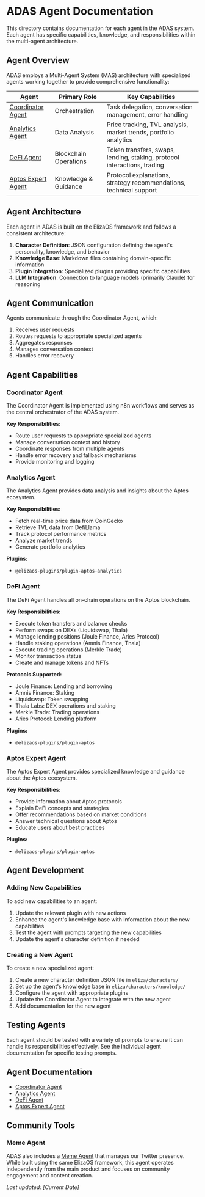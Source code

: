 # ADAS Agent Documentation

This directory contains documentation for each agent in the ADAS system. Each agent has specific capabilities, knowledge, and responsibilities within the multi-agent architecture.

## Agent Overview

ADAS employs a Multi-Agent System (MAS) architecture with specialized agents working together to provide comprehensive functionality:

| Agent | Primary Role | Key Capabilities |
|-------|-------------|------------------|
| [Coordinator Agent](./coordinator-agent.md) | Orchestration | Task delegation, conversation management, error handling |
| [Analytics Agent](./analytics-agent.md) | Data Analysis | Price tracking, TVL analysis, market trends, portfolio analytics |
| [DeFi Agent](./defi-agent.md) | Blockchain Operations | Token transfers, swaps, lending, staking, protocol interactions, trading |
| [Aptos Expert Agent](./aptos-expert-agent.md) | Knowledge & Guidance | Protocol explanations, strategy recommendations, technical support |

## Agent Architecture

Each agent in ADAS is built on the ElizaOS framework and follows a consistent architecture:

1. **Character Definition**: JSON configuration defining the agent's personality, knowledge, and behavior
2. **Knowledge Base**: Markdown files containing domain-specific information
3. **Plugin Integration**: Specialized plugins providing specific capabilities
4. **LLM Integration**: Connection to language models (primarily Claude) for reasoning

## Agent Communication

Agents communicate through the Coordinator Agent, which:
1. Receives user requests
2. Routes requests to appropriate specialized agents
3. Aggregates responses
4. Manages conversation context
5. Handles error recovery

## Agent Capabilities

### Coordinator Agent

The Coordinator Agent is implemented using n8n workflows and serves as the central orchestrator of the ADAS system.

**Key Responsibilities:**
- Route user requests to appropriate specialized agents
- Manage conversation context and history
- Coordinate responses from multiple agents
- Handle error recovery and fallback mechanisms
- Provide monitoring and logging

### Analytics Agent

The Analytics Agent provides data analysis and insights about the Aptos ecosystem.

**Key Responsibilities:**
- Fetch real-time price data from CoinGecko
- Retrieve TVL data from DefiLlama
- Track protocol performance metrics
- Analyze market trends
- Generate portfolio analytics

**Plugins:**
- `@elizaos-plugins/plugin-aptos-analytics`

### DeFi Agent

The DeFi Agent handles all on-chain operations on the Aptos blockchain.

**Key Responsibilities:**
- Execute token transfers and balance checks
- Perform swaps on DEXs (Liquidswap, Thala)
- Manage lending positions (Joule Finance, Aries Protocol)
- Handle staking operations (Amnis Finance, Thala)
- Execute trading operations (Merkle Trade)
- Monitor transaction status
- Create and manage tokens and NFTs

**Protocols Supported:**
- Joule Finance: Lending and borrowing
- Amnis Finance: Staking
- Liquidswap: Token swapping
- Thala Labs: DEX operations and staking
- Merkle Trade: Trading operations
- Aries Protocol: Lending platform

**Plugins:**
- `@elizaos-plugins/plugin-aptos`

### Aptos Expert Agent

The Aptos Expert Agent provides specialized knowledge and guidance about the Aptos ecosystem.

**Key Responsibilities:**
- Provide information about Aptos protocols
- Explain DeFi concepts and strategies
- Offer recommendations based on market conditions
- Answer technical questions about Aptos
- Educate users about best practices

**Plugins:**
- `@elizaos-plugins/plugin-aptos`

## Agent Development

### Adding New Capabilities

To add new capabilities to an agent:

1. Update the relevant plugin with new actions
2. Enhance the agent's knowledge base with information about the new capabilities
3. Test the agent with prompts targeting the new capabilities
4. Update the agent's character definition if needed

### Creating a New Agent

To create a new specialized agent:

1. Create a new character definition JSON file in `eliza/characters/`
2. Set up the agent's knowledge base in `eliza/characters/knowledge/`
3. Configure the agent with appropriate plugins
4. Update the Coordinator Agent to integrate with the new agent
5. Add documentation for the new agent

## Testing Agents

Each agent should be tested with a variety of prompts to ensure it can handle its responsibilities effectively. See the individual agent documentation for specific testing prompts.

## Agent Documentation

- [Coordinator Agent](./coordinator-agent.md)
- [Analytics Agent](./analytics-agent.md)
- [DeFi Agent](./defi-agent.md)
- [Aptos Expert Agent](./aptos-expert-agent.md)

## Community Tools

### Meme Agent

ADAS also includes a [Meme Agent](./meme-agent.md) that manages our Twitter presence. While built using the same ElizaOS framework, this agent operates independently from the main product and focuses on community engagement and content creation.

*Last updated: [Current Date]* 